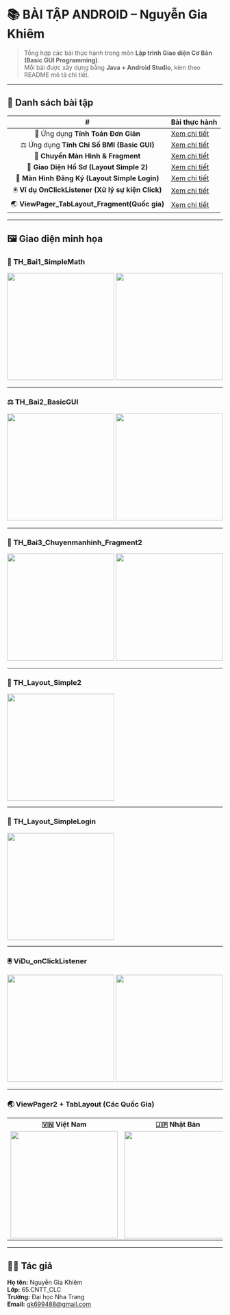 # 📚 BÀI TẬP ANDROID – Nguyễn Gia Khiêm

> Tổng hợp các bài thực hành trong môn **Lập trình Giao diện Cơ Bản (Basic GUI Programming)**.  
> Mỗi bài được xây dựng bằng **Java + Android Studio**, kèm theo README mô tả chi tiết.

---

## 🔗 Danh sách bài tập

| # | Bài thực hành |
|:-:|----------------|
🧮 Ứng dụng **Tính Toán Đơn Giản** | [Xem chi tiết](./TH_Bai1_SimpleMath/README.md) |
⚖️ Ứng dụng **Tính Chỉ Số BMI (Basic GUI)** | [Xem chi tiết](./TH_Bai2_BasicGUI/README.md) |
🔄 **Chuyển Màn Hình & Fragment** | [Xem chi tiết](./TH_Bai3_Chuyenmanhinh_Fragment2/README.md) |
👤 **Giao Diện Hồ Sơ (Layout Simple 2)** | [Xem chi tiết](./TH_Layout_Simple2/README.md) |
🔐 **Màn Hình Đăng Ký (Layout Simple Login)** | [Xem chi tiết](./TH_Layout_SimpleLogin/README.md) |
🖲️ **Ví dụ OnClickListener (Xử lý sự kiện Click)** | [Xem chi tiết](./ViDu_onClickListener/README.md) |
🌏 **ViewPager_TabLayout_Fragment(Quốc gia)** | [Xem chi tiết](./ViDu_ViewPager_TabLayout_Fragment/README.md) |

---

## 🖼️ Giao diện minh họa

### 🧮 TH_Bai1_SimpleMath  
<img src="./TH_Bai1_SimpleMath/Screenshot_20251015_074401.png" width="250"/>
<img src="./TH_Bai1_SimpleMath/Screenshot_20251015_074443.png" width="250"/>

---

### ⚖️ TH_Bai2_BasicGUI  
<img src="./TH_Bai2_BasicGUI_/Screenshot_20251022_001955.png" width="250"/>
<img src="./TH_Bai2_BasicGUI_/Screenshot_20251022_002042.png" width="250"/>

---

### 🔄 TH_Bai3_Chuyenmanhinh_Fragment2  
<img src="./TH_Bai3_Chuyenmanhinh_Fragment2/Screenshot_20251022_004521.png" width="250"/>
<img src="./TH_Bai3_Chuyenmanhinh_Fragment2/Screenshot_20251022_004716.png" width="250"/>

---

### 👤 TH_Layout_Simple2  
<img src="./TH_Layout_Simple2/Screenshot%202025-10-22%20010920.png" width="250"/>

---

### 🔐 TH_Layout_SimpleLogin  
<img src="./TH_Layout_SimpleLogin/Screenshot%202025-10-22%20010802.png" width="250"/>

---

### 🖲️ ViDu_onClickListener  
<img src="./ViDu_onClickListener/Screenshot_20251022_053002.png" width="250"/>
<img src="./ViDu_onClickListener/Screenshot_20251022_053017.png" width="250"/>

---

### 🌏 ViewPager2 + TabLayout (Các Quốc Gia)

<table>
  <tr>
    <th>🇻🇳 Việt Nam</th>
    <th>🇯🇵 Nhật Bản</th>
    <th>🇺🇸 Hoa Kỳ</th>
  </tr>
  <tr>
    <td align="center">
      <img src="./ViDu_ViewPager_TabLayout_Fragment/Screenshot_20251022_063432.png" width="250"/>
    </td>
    <td align="center">
      <img src="./ViDu_ViewPager_TabLayout_Fragment/Screenshot_Japan.png" width="250"/>
    </td>
    <td align="center">
      <img src="./ViDu_ViewPager_TabLayout_Fragment/Screenshot_USA.png" width="250"/>
    </td>
  </tr>
</table>

---

## 👨‍💻 Tác giả

**Họ tên:** Nguyễn Gia Khiêm  
**Lớp:** 65.CNTT_CLC  
**Trường:** Đại học Nha Trang  
**Email:** gk699488@gmail.com  
